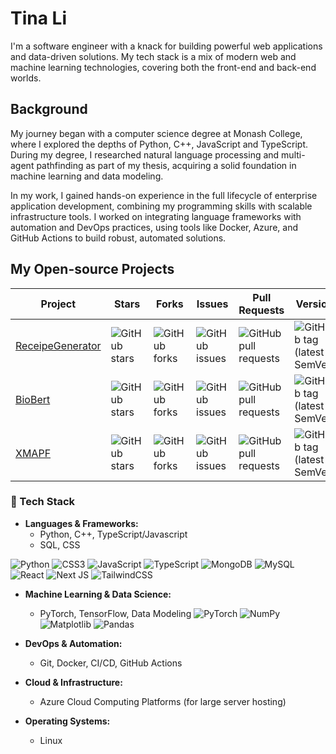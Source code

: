 # Tina Li
I'm a software engineer with a knack for building powerful web applications and data-driven solutions. My tech stack is a mix of modern web and machine learning technologies, covering both the front-end and back-end worlds.
## Background
My journey began with a computer science degree at Monash College, where I explored the depths of Python, C++, JavaScript and TypeScript. During my degree, I researched natural language processing and multi-agent pathfinding as part of my thesis, acquiring a solid foundation in machine learning and data modeling.

In my work, I gained hands-on experience in the full lifecycle of enterprise application development, combining my programming skills with scalable infrastructure tools. I worked on integrating language frameworks with automation and DevOps practices, using tools like Docker, Azure, and GitHub Actions to build robust, automated solutions.

## My Open-source Projects
Project|Stars|Forks|Issues|Pull Requests|Version|License
-|-|-|-|-|-|-
[ReceipeGenerator](https://github.com/tinamola/RecipeGenerator)|![GitHub stars](https://img.shields.io/github/stars/tinamola/RecipeGenerator)|![GitHub forks](https://img.shields.io/github/forks/tinamola/RecipeGenerator)|![GitHub issues](https://img.shields.io/github/issues/tinamola/RecipeGenerator)|![GitHub pull requests](https://img.shields.io/github/issues-pr/tinamola/RecipeGenerator)|![GitHub tag (latest SemVer)](https://img.shields.io/github/v/tag/tinamola/RecipeGenerator?label=version&logo=github)|![GitHub](https://img.shields.io/github/license/tinamola/RecipeGenerator?logo=github)
[BioBert](https://github.com/tinamola/BioBERT)|![GitHub stars](https://img.shields.io/github/stars/tinamola/BioBERT)|![GitHub forks](https://img.shields.io/github/forks/tinamola/BioBERT)|![GitHub issues](https://img.shields.io/github/issues/tinamola/BioBERT)|![GitHub pull requests](https://img.shields.io/github/issues-pr/tinamola/BioBERT)|![GitHub tag (latest SemVer)](https://img.shields.io/github/v/tag/tinamola/BioBERT?label=version&logo=github)|![GitHub](https://img.shields.io/github/license/tinamola/BioBERT?logo=github)
[XMAPF](https://github.com/tinamola/MAPFVisualizer)|![GitHub stars](https://img.shields.io/github/stars/tinamola/MAPFVisualizer)|![GitHub forks](https://img.shields.io/github/forks/tinamola/MAPFVisualizer)|![GitHub issues](https://img.shields.io/github/issues/tinamola/MAPFVisualizer)|![GitHub pull requests](https://img.shields.io/github/issues-pr/tinamola/MAPFVisualizer)|![GitHub tag (latest SemVer)](https://img.shields.io/github/v/tag/tinamola/MAPFVisualizer?label=version&logo=github)|![GitHub](https://img.shields.io/github/license/tinamola/MAPFVisualizer?logo=github)
### 🔧 Tech Stack

- **Languages & Frameworks:** 
  - Python, C++, TypeScript/Javascript
  - SQL, CSS
 

![Python](https://img.shields.io/badge/python-%2314354C.svg?style=for-the-badge&logo=python&logoColor=white)
![CSS3](https://img.shields.io/badge/css3-%231572B6.svg?style=for-the-badge&logo=css3&logoColor=white)
![JavaScript](https://img.shields.io/badge/javascript-%23323330.svg?style=for-the-badge&logo=javascript&logoColor=%23F7DF1E)
![TypeScript](https://img.shields.io/badge/typescript-%23007ACC.svg?style=for-the-badge&logo=typescript&logoColor=white)
![MongoDB](https://img.shields.io/badge/MongoDB-%234ea94b.svg?style=for-the-badge&logo=mongodb&logoColor=white)
![MySQL](https://img.shields.io/badge/mysql-4479A1.svg?style=for-the-badge&logo=mysql&logoColor=white)
![React](https://img.shields.io/badge/react-%2320232a.svg?style=for-the-badge&logo=react&logoColor=%2361DAFB)
![Next JS](https://img.shields.io/badge/Next-black?style=for-the-badge&logo=next.js&logoColor=white)
![TailwindCSS](https://img.shields.io/badge/tailwindcss-%2338B2AC.svg?style=for-the-badge&logo=tailwind-css&logoColor=white)

    
- **Machine Learning & Data Science:** 
  - PyTorch, TensorFlow, Data Modeling
![PyTorch](https://img.shields.io/badge/PyTorch-%23EE4C2C.svg?style=for-the-badge&logo=PyTorch&logoColor=white)
![NumPy](https://img.shields.io/badge/numpy-%23013243.svg?style=for-the-badge&logo=numpy&logoColor=white)
![Matplotlib](https://img.shields.io/badge/Matplotlib-%23ffffff.svg?style=for-the-badge&logo=Matplotlib&logoColor=black)
![Pandas](https://img.shields.io/badge/pandas-%23150458.svg?style=for-the-badge&logo=pandas&logoColor=white)
  
- **DevOps & Automation:** 
  - Git, Docker, CI/CD, GitHub Actions

- **Cloud & Infrastructure:**
  - Azure Cloud Computing Platforms (for large server hosting)

- **Operating Systems:** 
  - Linux
